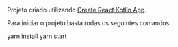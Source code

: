 Projeto criado utilizando [Create React Kotlin App](https://github.com/JetBrains/create-react-kotlin-app).

Para iniciar o projeto basta rodas os seguintes comandos.

yarn install
yarn start

